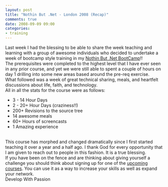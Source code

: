 ```yaml
---
layout: post
title: "Nothin But .Net - London 2008 (Recap)"
comments: true
date: 2008-09-09 09:00
categories:
- training
---
```


Last week I had the blessing to be able to share the week teaching and learning with a group of awesome individuals who decided to undertake a week of bootcamp style training in my [Nothin But .Net BootCamp](http://developwithpassion.com/training.oo)!!  
The prerequisites were completed to the highest level that I have ever seen in any prior course, and yet we were still able to spent a couple of hours on day 1 drilling into some new areas based around the pre-req exercise.  
What followed was a week of great technical sharing, meals, and heartfelt discussions about life, faith, and technology.  
All in all the stats for the course were as follows:  <ul>   <li>3 - 14 Hour Days</li>    <li>2 - 20+ Hour Days (craziness!!)</li>    <li>200+ Revisions to the source tree</li>    <li>14 awesome meals</li>    <li>60+ Hours of screencasts</li>    <li>1 Amazing experience</li> </ul>  
This course has morphed and changed dramatically since I first started teaching it over a year and a half ago. I thank God for every opportunity that I am given to reach out to people in this fashion. It is a true blessing.  
If you have been on the fence and are thinking about giving yourself a challenge you should think about signing up for one of the [upcoming courses](http://developwithpassion.com/training.oo). You can use it as a way to increase your skills as well as expand your network.  
Develop With Passion




